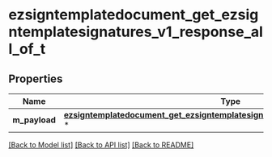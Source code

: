 # ezsigntemplatedocument_get_ezsigntemplatesignatures_v1_response_all_of_t

## Properties
Name | Type | Description | Notes
------------ | ------------- | ------------- | -------------
**m_payload** | [**ezsigntemplatedocument_get_ezsigntemplatesignatures_v1_response_m_payload_t**](ezsigntemplatedocument_get_ezsigntemplatesignatures_v1_response_m_payload.md) \* |  | 

[[Back to Model list]](../README.md#documentation-for-models) [[Back to API list]](../README.md#documentation-for-api-endpoints) [[Back to README]](../README.md)


